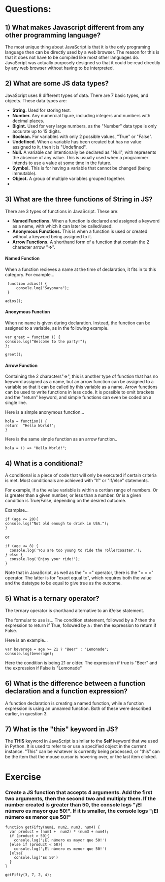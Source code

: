 # Questions:
## 1) What makes Javascript different from any other programming language?
The most unique thing about JavaScript is that it is the only programing language then can be directly used by a web browser. The reason for this is that it does not have to be compiled like most other languages do. JavaScript was actually purposely designed so that it could be read directily by any web browser without having to be interpreted.  

## 2) What are some JS data types?
JavaScript uses 8 different types of data. There are 7 basic types, and objects.
These data types are: 
-   **String.** Used for storing text. 
-   **Number.** Any numercial figure, including integers and numbers with decimal places. 
-   **Bigint.** Used for very large numbers, as the "Number" data type is only accurate up to 15 digits. 
-   **Boolean.** For variables with only 2 possible values, "True" or "False". 
-   **Undefined.** When a variable has been created but has no value assigned to it, then it is "Undefined". 
-   **Null.** A variable can intentionally be declared as "Null", with represents the absence of any value. This is usually used when a programmer intends to use a value at some time in the future. 
-   **Symbol.**  This is for having a variable that cannot be changed (being immutable). 
-   **Object.** A group of multiple variables grouped together. 
- 
## 3) What are the three functions of String in JS?
There are 3 types of functions in JavaScript. These are:
- **Named Functions.** When a function is declared and assigned a keyword as a name, with which it can later be called/used. 
- **Anonymous Functions.** This is when a function is used or created without a keyword being assigned to it. 
- **Arrow Functions.**  A shorthand form of a function that contain the 2 character arrow "**=>**".

####  Named Function
When a function recieves a name at the time of declaration, it fits in to this category. 
For example... 
```
 function adios() {
	 console.log("Sayonara");
 }

adios();
```
####  Anonymous Function
When no name is given during declaration. Instead, the function can be assigned to a variable, as in the following example.

    var greet = function () {
    console.log("Welcome to the party!");
    };
    
    greet();

####  Arrow Function

Containing the 2 characters"**=>**", this is another type of function that has no keyword assigned as a name, but an arrow function can be assigned to a variable so that it can be called by this variable as a name. 
Arrow functions can be used to write functions in less code. It is possible to omit brackets and the "return" keyword, and simple functions can even be coded on a single line.  

Here is a simple anonymous function... 

    hola = function() {  
    return  "Hello World!";  
    }

Here is the same simple function as an arrow function.. 

    hola = () => "Hello World!";

## 4) What is a conditional?

A conditional is a piece of code that will only be executed if certain criteria is met. Most conditionals are achieved with "If" or "If/else" statements. 

For example, if a the value variable is within a certian range of numbers. Or is greater than a given number, or less than a number. Or is a given condition is True/False, depending on the desired outcome.

Examplse... 

    if (age <= 20){
    console.log("Not old enough to drink in USA.");
    }

or 

    if (age <= 8) {
      console.log('You are too young to ride the rollercoaster.');
    } else {
      console.log('Enjoy your ride!');
    }

Note that in JavaScript, as well as the "= =" operator, there is the "= = =" operator. 
The latter is for "exact equal to", which requires both the value and the datatype to be equal to give true as the outcome. 



## 5) What is a ternary operator?
The ternary operator is shorthand alternative to an if/else statement. 

The formular to use is... 
The condition statement, followed by a **?** then the expression to return if True, followed by a **:** then the expression to return if False. 

Here is an example... 

    var beverage = age >= 21 ? "Beer" : "Lemonade";
    console.log(beverage);  

Here the condition is being 21 or older. The expression if true is "Beer" and the expression if False is "Lemonade"


## 6) What is the difference between a function declaration and a function expression?
A function declaration is creating a named function, while a function expression is using an unnamed function. Both of these were described earlier,  in question 3. 



## 7) What is the "this" keyword in JS? 
The **THIS** keyword in JavaScript is similar to the **Self** keyword that we used in Python. It is used to refer to or use a specified object in the current instance. "This" can be whatever is currently being processed, or "this" can be the item that the mouse cursor is hovering over, or the last item clicked. 


# Exercise

### Create a JS function that accepts 4 arguments. Add the first two arguments, then the second two and multiply them. If the number created is greater than 50, the console logs "¡El número es mayor que 50!". If it is smaller, the console logs "¡El número es menor que 50!"

    function getFifty(num1, num2, num3, num4) {
      var product = (num1 +  num2) * (num3 + num4);
      if (product > 50){
        console.log('¡El número es mayor que 50!')    
      }else if (product < 50){
        console.log('¡El número es menor que 50!')    
      }else{
        console.log('Es 50')    
      }
    } 
    
    getFifty(3, 7, 2, 4);
      



